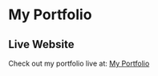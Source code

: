 # My Portfolio

## Live Website

Check out my portfolio live at: [My Portfolio](https://portfolio-eight-psi-83.vercel.app/)

